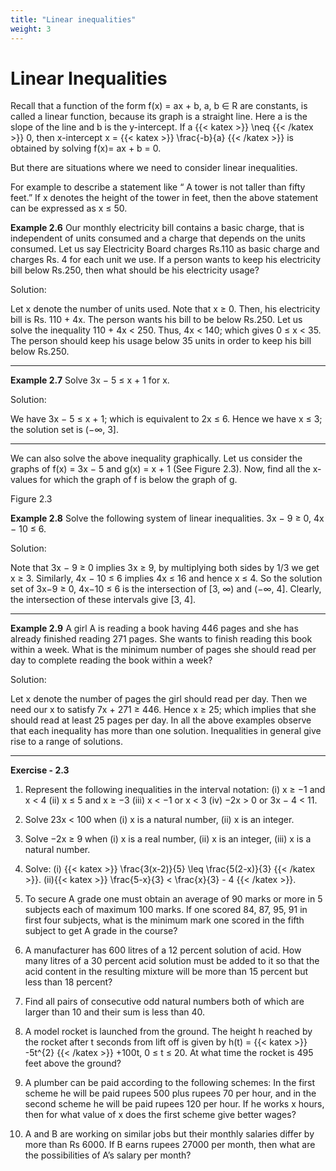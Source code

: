 ```yaml
---
title: "Linear inequalities"
weight: 3
---
```


# Linear Inequalities

Recall that a function of the form f(x) = ax + b, a, b ∈ R are constants, is called a linear function,
because its graph is a straight line. Here a is the slope of the line and b is the y-intercept. If a {{< katex >}} \neq {{< /katex >}} 0, then x-intercept x = {{< katex >}} \frac{-b}{a} {{< /katex >}} is obtained by solving f(x)= ax + b = 0.

But there are situations where we need to consider linear inequalities.

For example to describe a statement like “ A tower is not taller than fifty feet.”
If x denotes the height of the tower in feet, then the above statement can be expressed as x ≤ 50.

**Example 2.6** Our monthly electricity bill contains a basic charge, that is independent of units
consumed and a charge that depends on the units consumed. Let us say Electricity Board charges
Rs.110 as basic charge and charges Rs. 4 for each unit we use. If a person wants to keep his
electricity bill below Rs.250, then what should be his electricity usage?

Solution:

Let x denote the number of units used. Note that x ≥ 0. Then, his electricity bill is Rs. 110 + 4x.
The person wants his bill to be below Rs.250. Let us solve the inequality 110 + 4x < 250. Thus,
4x < 140; which gives 0 ≤ x < 35.
The person should keep his usage below 35 units in order to keep his bill below Rs.250.

---

**Example 2.7** Solve 3x − 5 ≤ x + 1 for x.

Solution:

We have 3x − 5 ≤ x + 1; which is equivalent to 2x ≤ 6. Hence we have x ≤ 3; the solution set is
(−∞, 3].

---

We can also solve the above inequality graphically.
Let us consider the graphs of f(x) = 3x − 5 and g(x) = x + 1 (See Figure 2.3). Now,
find all the x-values for which the graph of f is below the graph of g.

Figure 2.3

**Example 2.8** Solve the following system of linear inequalities.
3x − 9 ≥ 0, 4x − 10 ≤ 6.

Solution:

Note that 3x − 9 ≥ 0 implies 3x ≥ 9, by multiplying both sides by 1/3 we get x ≥ 3. Similarly,
4x − 10 ≤ 6 implies 4x ≤ 16 and hence x ≤ 4.
So the solution set of 3x−9 ≥ 0, 4x−10 ≤ 6 is the intersection of [3, ∞) and (−∞, 4]. Clearly,
the intersection of these intervals give [3, 4].

---

**Example 2.9** A girl A is reading a book having 446 pages and she has already finished reading 271
pages. She wants to finish reading this book within a week. What is the minimum number of pages
she should read per day to complete reading the book within a week?

Solution:

Let x denote the number of pages the girl should read per day. Then we need our x to satisfy
7x + 271 ≥ 446. Hence x ≥ 25; which implies that she should read at least 25 pages per day.
In all the above examples observe that each inequality has more than one solution. Inequalities in
general give rise to a range of solutions.

---

**Exercise - 2.3**

1. Represent the following inequalities in the interval notation:
   (i) x ≥ −1 and x < 4 (ii) x ≤ 5 and x ≥ −3
   (iii) x < −1 or x < 3 (iv) −2x > 0 or 3x − 4 < 11.

2. Solve 23x < 100 when (i) x is a natural number, (ii) x is an integer.

3. Solve −2x ≥ 9 when (i) x is a real number, (ii) x is an integer, (iii) x is a natural number.

4. Solve: (i) {{< katex >}} \frac{3(x-2)}{5} \leq \frac{5(2-x)}{3} {{< /katex >}}.
   (ii){{< katex >}} \frac{5-x}{3} < \frac{x}{3} - 4 {{< /katex >}}.

5. To secure A grade one must obtain an average of 90 marks or more in 5 subjects each of maximum
   100 marks. If one scored 84, 87, 95, 91 in first four subjects, what is the minimum mark one scored
   in the fifth subject to get A grade in the course?

6. A manufacturer has 600 litres of a 12 percent solution of acid. How many litres of a 30 percent
   acid solution must be added to it so that the acid content in the resulting mixture will be more than
   15 percent but less than 18 percent?

7. Find all pairs of consecutive odd natural numbers both of which are larger than 10 and their sum
   is less than 40.

8. A model rocket is launched from the ground. The height h reached by the rocket after t seconds
   from lift off is given by h(t) = {{< katex >}} -5t^{2} {{< /katex >}} +100t, 0 ≤ t ≤ 20. At what time the rocket is 495 feet above the ground?

9. A plumber can be paid according to the following schemes: In the first scheme he will be paid
   rupees 500 plus rupees 70 per hour, and in the second scheme he will be paid rupees 120 per hour.
   If he works x hours, then for what value of x does the first scheme give better wages?
10. A and B are working on similar jobs but their monthly salaries differ by more than Rs 6000. If B
    earns rupees 27000 per month, then what are the possibilities of A’s salary per month?
